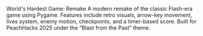 World's Hardest Game: Remake A modern remake of the classic Flash-era game using Pygame. Features include retro visuals, arrow-key movement, lives system, enemy motion, checkpoints, and a timer-based score. Built for PeachHacks 2025 under the “Blast from the Past” theme.

